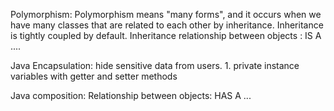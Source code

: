 
Polymorphism: Polymorphism means "many forms", and it occurs when we have many classes that are related to each other by inheritance.
Inheritance is tightly coupled by default.
Inheritance relationship between objects : IS A ....


Java Encapsulation: hide sensitive data from users.
    1. private instance variables with getter and setter methods

Java composition: 
Relationship between objects: HAS A ...
